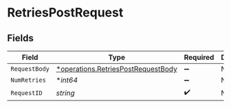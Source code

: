 # RetriesPostRequest


## Fields

| Field                                                                                          | Type                                                                                           | Required                                                                                       | Description                                                                                    |
| ---------------------------------------------------------------------------------------------- | ---------------------------------------------------------------------------------------------- | ---------------------------------------------------------------------------------------------- | ---------------------------------------------------------------------------------------------- |
| `RequestBody`                                                                                  | [*operations.RetriesPostRequestBody](../../../pkg/models/operations/retriespostrequestbody.md) | :heavy_minus_sign:                                                                             | N/A                                                                                            |
| `NumRetries`                                                                                   | **int64*                                                                                       | :heavy_minus_sign:                                                                             | N/A                                                                                            |
| `RequestID`                                                                                    | *string*                                                                                       | :heavy_check_mark:                                                                             | N/A                                                                                            |